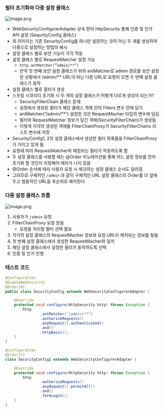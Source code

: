 ### 필터 초기화와 다중 설정 클래스

![image.png](https://prod-files-secure.s3.us-west-2.amazonaws.com/7f2365ae-ea78-4340-b09d-9671c8c311c7/61efb05e-b59d-446c-892c-8bc087df5d7e/image.png)

- WebSecurityConfigurerAdapter 상속 받아 httpSecurity 통해 인증 및 인가 API 설정 (SequrityConfig 클래스)
- 위 이미지는 기존 SecurityConfig를 하나만 설정하는 것이 아닌 두 개를 생성하여 다중으로 설정하는 방법의 예시
- 설정 클래스 별로 보안 기능이 각각 작동
- 설정 클래스 별로 RequestMatcher 설정 가능
    - `http.antMatcher(”admin/**”)`
    - 만약 첫 번째 보안 설정 클래스가 위의 antMatcher로 admin 경로를 보안 설정한 상황에서 /admin/** URL이 아닌 다른 URL로 요청이 오면 두 번째 설정 클래스가 동작
- 설정 클래스 별로 필터가 생성
- 스프링 시큐리티 초기화 시 두 개의 설정 클래스가 어떻게 다르게 생성이 되는가?
    - SecurityFilterChain 클래스 존재
    - 설정에서 생성된 필터가  해당 클래스 객체 안의 Filters 변수 안에 담기
    - antMatcher(”/admin/**”) 설정한 것은 RequestMacher 타입의 변수에 담김
    - 필터와 RequestMatcher 정보가 담긴 객체(SecurityFilterChain)가 생성됨
    - 이렇게 각각의 생성된 객체를 FilterChainProxy가 SecurityFilterChains 리스트 변수에 저장
- SecurityConfig1, 2의 설정 클래스에서 생성한 필터 목록들을 FilterChainProxy가 가지고 있게 됨
- 요청에 따라 RequestMatcher와 매칭되는 필터가 작동하도록 함
- 두 설정 클래스를 사용할 때는 @Order 어노테이션을 통해 어느 설정 정보를 먼저 초기화 할 것인지 지정해야 에러가 나지 않음
- @Order 순서에 따라 사용자 요청 시 체크하는 설정 클래스 순서도 달라짐
- 그러므로 구체적인 `/admin` 과 같이 구체적인 URL 설정 클래스의 Order를 더 앞에 두고 범용적인 URL을 후순위로 배치한다

### 다중 설정 클래스 흐름

![image.png](https://prod-files-secure.s3.us-west-2.amazonaws.com/7f2365ae-ea78-4340-b09d-9671c8c311c7/1cd12607-d313-4985-922e-f6060ea1f3a7/image.png)

1. 사용자가 `/admin` 요청
2. FilterChainProxy 요청 받음
    - 요청을 처리할 필터 선택 필요
3. 각각의 설정 클래스의 RequestMacher 정보와 요청 URL이 매치되는 정보를 찾음
4. 첫 번째 설정 클래스에서 생성한 RequestMacher와 일치
5. 해당 설정 클래스에서 설정한 필터가 동작하도록 선택
6. 인증 및 인가 진행

### 테스트 코드

```java
@Configuration
@EnableWebSecurity
@Order(0)
public class SecurityConfig extends WebSecurityConfigurerAdapter {

    @Override
    protected void configure(HttpSecurity http) throws Exception {
        http
                .antMatcher("/admin/**")
                .authorizeRequests()
                .anyRequest().authenticated()
                .and()
                .httpBasic();
    }
}

@Configuration
@Order(1)
class SecurityConfig2 extends WebSecurityConfigurerAdapter {

    @Override
    protected void configure(HttpSecurity http) throws Exception {
        http
                .authorizeRequests()
                .anyRequest().permitAll()
                .and()
                .formLogin();
    }
}
```